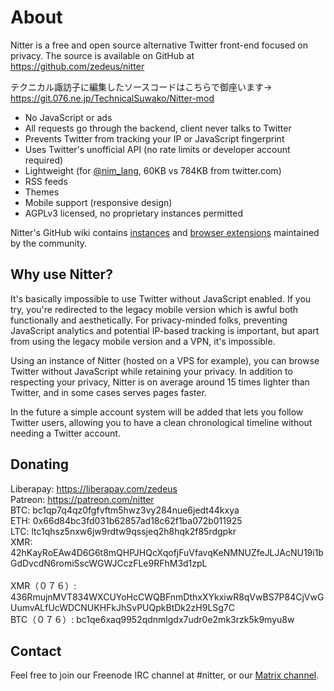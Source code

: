 # About

Nitter is a free and open source alternative Twitter front-end focused on
privacy. The source is available on GitHub at <https://github.com/zedeus/nitter>

テクニカル諏訪子に編集したソースコードはこちらで御座います→ <https://git.076.ne.jp/TechnicalSuwako/Nitter-mod>

* No JavaScript or ads
* All requests go through the backend, client never talks to Twitter
* Prevents Twitter from tracking your IP or JavaScript fingerprint
* Uses Twitter's unofficial API (no rate limits or developer account required)
* Lightweight (for [@nim_lang](/nim_lang), 60KB vs 784KB from twitter.com)
* RSS feeds
* Themes
* Mobile support (responsive design)
* AGPLv3 licensed, no proprietary instances permitted

Nitter's GitHub wiki contains
[instances](https://github.com/zedeus/nitter/wiki/Instances) and
[browser extensions](https://github.com/zedeus/nitter/wiki/Extensions)
maintained by the community.

## Why use Nitter?

It's basically impossible to use Twitter without JavaScript enabled. If you try,
you're redirected to the legacy mobile version which is awful both functionally
and aesthetically. For privacy-minded folks, preventing JavaScript analytics and
potential IP-based tracking is important, but apart from using the legacy mobile
version and a VPN, it's impossible.

Using an instance of Nitter (hosted on a VPS for example), you can browse
Twitter without JavaScript while retaining your privacy. In addition to
respecting your privacy, Nitter is on average around 15 times lighter than
Twitter, and in some cases serves pages faster.

In the future a simple account system will be added that lets you follow Twitter
users, allowing you to have a clean chronological timeline without needing a
Twitter account.

## Donating

Liberapay: <https://liberapay.com/zedeus> \
Patreon: <https://patreon.com/nitter> \
BTC: bc1qp7q4qz0fgfvftm5hwz3vy284nue6jedt44kxya \
ETH: 0x66d84bc3fd031b62857ad18c62f1ba072b011925 \
LTC: ltc1qhsz5nxw6jw9rdtw9qssjeq2h8hqk2f85rdgpkr \
XMR: 42hKayRoEAw4D6G6t8mQHPJHQcXqofjFuVfavqKeNMNUZfeJLJAcNU19i1bGdDvcdN6romiSscWGWJCczFLe9RFhM3d1zpL \
\
XMR（０７６）: 436RmujnMVT834WXCUYoHcCWQBFnmDthxXYkxiwR8qVwBS7P84CjVwGUumvALfUcWDCNUKHFkJhSvPUQpkBtDk2zH9LSg7C \
BTC（０７６）: bc1qe6xaq9952qdnmlgdx7udr0e2mk3rzk5k9myu8w

## Contact

Feel free to join our Freenode IRC channel at #nitter, or our
[Matrix channel](https://matrix.to/#/#nitter:matrix.org).
